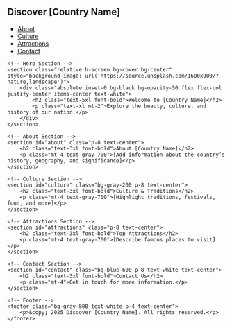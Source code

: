 <SRILANKA>
<html lang="en">
<head>
    <meta charset="UTF-8">
    <meta name="viewport" content="width=device-width, initial-scale=1.0">
    <title>AISAN COUNTRY OF [SRILANKA]</title>
    <script src="https://cdn.tailwindcss.com"></script>
    <link rel="stylesheet" href="https://cdnjs.cloudflare.com/ajax/libs/font-awesome/6.4.2/css/all.min.css">
</head>
<body class="bg-gray-100">
    <!-- Navbar -->
    <nav class="bg-blue-600 p-4 text-white flex justify-between">
        <h1 class="text-2xl font-bold">Discover [Country Name]</h1>
        <ul class="flex space-x-4">
            <li><a href="#about" class="hover:underline">About</a></li>
            <li><a href="#culture" class="hover:underline">Culture</a></li>
            <li><a href="#attractions" class="hover:underline">Attractions</a></li>
            <li><a href="#contact" class="hover:underline">Contact</a></li>
        </ul>
    </nav>
    
    <!-- Hero Section -->
    <section class="relative h-screen bg-cover bg-center" style="background-image: url('https://source.unsplash.com/1600x900/?nature,landscape')">
        <div class="absolute inset-0 bg-black bg-opacity-50 flex flex-col justify-center items-center text-white">
            <h2 class="text-5xl font-bold">Welcome to [Country Name]</h2>
            <p class="text-xl mt-2">Explore the beauty, culture, and history of our nation.</p>
        </div>
    </section>
    
    <!-- About Section -->
    <section id="about" class="p-8 text-center">
        <h2 class="text-3xl font-bold">About [Country Name]</h2>
        <p class="mt-4 text-gray-700">[Add information about the country’s history, geography, and significance]</p>
    </section>
    
    <!-- Culture Section -->
    <section id="culture" class="bg-gray-200 p-8 text-center">
        <h2 class="text-3xl font-bold">Culture & Traditions</h2>
        <p class="mt-4 text-gray-700">[Highlight traditions, festivals, food, and more]</p>
    </section>
    
    <!-- Attractions Section -->
    <section id="attractions" class="p-8 text-center">
        <h2 class="text-3xl font-bold">Top Attractions</h2>
        <p class="mt-4 text-gray-700">[Describe famous places to visit]</p>
    </section>
    
    <!-- Contact Section -->
    <section id="contact" class="bg-blue-600 p-8 text-white text-center">
        <h2 class="text-3xl font-bold">Contact Us</h2>
        <p class="mt-4">Get in touch for more information.</p>
    </section>
    
    <!-- Footer -->
    <footer class="bg-gray-800 text-white p-4 text-center">
        <p>&copy; 2025 Discover [Country Name]. All rights reserved.</p>
    </footer>
</body>
</html>

